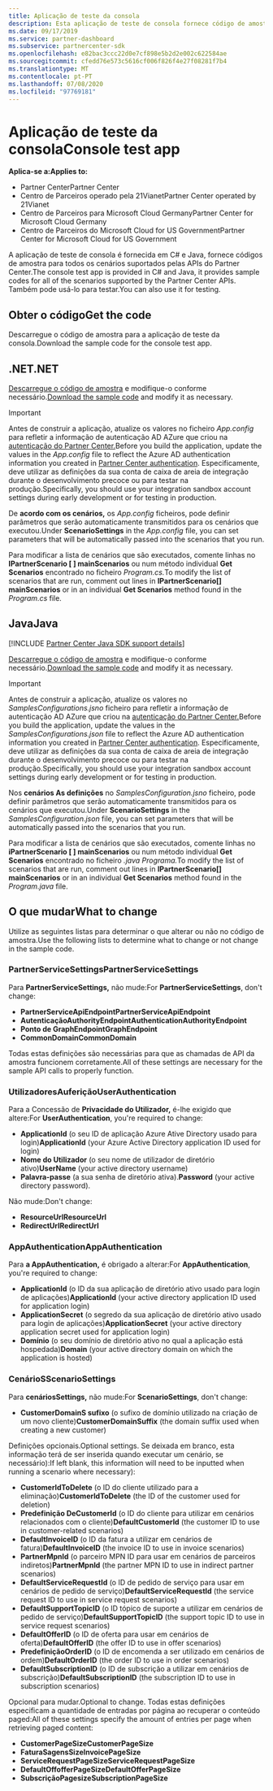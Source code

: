 ```yaml
---
title: Aplicação de teste da consola
description: Esta aplicação de teste de consola fornece código de amostra para todos os cenários suportados pelas APIs do Partner Center. Também pode usá-lo para testar.
ms.date: 09/17/2019
ms.service: partner-dashboard
ms.subservice: partnercenter-sdk
ms.openlocfilehash: e82bac3ccc22d0e7cf898e5b2d2e002c622584ae
ms.sourcegitcommit: cfedd76e573c5616cf006f826f4e27f08281f7b4
ms.translationtype: MT
ms.contentlocale: pt-PT
ms.lasthandoff: 07/08/2020
ms.locfileid: "97769181"
---
```

# <a name="console-test-app"></a><span data-ttu-id="ecad6-104">Aplicação de teste da consola</span><span class="sxs-lookup"><span data-stu-id="ecad6-104">Console test app</span></span>

<span data-ttu-id="ecad6-105">**Aplica-se a:**</span><span class="sxs-lookup"><span data-stu-id="ecad6-105">**Applies to:**</span></span>

- <span data-ttu-id="ecad6-106">Partner Center</span><span class="sxs-lookup"><span data-stu-id="ecad6-106">Partner Center</span></span>
- <span data-ttu-id="ecad6-107">Centro de Parceiros operado pela 21Vianet</span><span class="sxs-lookup"><span data-stu-id="ecad6-107">Partner Center operated by 21Vianet</span></span>
- <span data-ttu-id="ecad6-108">Centro de Parceiros para Microsoft Cloud Germany</span><span class="sxs-lookup"><span data-stu-id="ecad6-108">Partner Center for Microsoft Cloud Germany</span></span>
- <span data-ttu-id="ecad6-109">Centro de Parceiros do Microsoft Cloud for US Government</span><span class="sxs-lookup"><span data-stu-id="ecad6-109">Partner Center for Microsoft Cloud for US Government</span></span>

<span data-ttu-id="ecad6-110">A aplicação de teste de consola é fornecida em C# e Java, fornece códigos de amostra para todos os cenários suportados pelas APIs do Partner Center.</span><span class="sxs-lookup"><span data-stu-id="ecad6-110">The console test app is provided in C# and Java, it provides sample codes for all of the scenarios supported by the Partner Center APIs.</span></span> <span data-ttu-id="ecad6-111">Também pode usá-lo para testar.</span><span class="sxs-lookup"><span data-stu-id="ecad6-111">You can also use it for testing.</span></span>

## <a name="get-the-code"></a><span data-ttu-id="ecad6-112">Obter o código</span><span class="sxs-lookup"><span data-stu-id="ecad6-112">Get the code</span></span>

<span data-ttu-id="ecad6-113">Descarregue o código de amostra para a aplicação de teste da consola.</span><span class="sxs-lookup"><span data-stu-id="ecad6-113">Download the sample code for the console test app.</span></span>

## <a name="net"></a><span data-ttu-id="ecad6-114">.NET</span><span class="sxs-lookup"><span data-stu-id="ecad6-114">.NET</span></span>

<span data-ttu-id="ecad6-115">[Descarregue o código de amostra](https://go.microsoft.com/fwlink/p/?LinkId=746682) e modifique-o conforme necessário.</span><span class="sxs-lookup"><span data-stu-id="ecad6-115">[Download the sample code](https://go.microsoft.com/fwlink/p/?LinkId=746682) and modify it as necessary.</span></span>

> [!IMPORTANT]
> <span data-ttu-id="ecad6-116">Antes de construir a aplicação, atualize os valores no ficheiro *App.config* para refletir a informação de autenticação AD AZure que criou na [autenticação do Partner Center.](partner-center-authentication.md)</span><span class="sxs-lookup"><span data-stu-id="ecad6-116">Before you build the application, update the values in the *App.config* file to reflect the Azure AD authentication information you created in [Partner Center authentication](partner-center-authentication.md).</span></span> <span data-ttu-id="ecad6-117">Especificamente, deve utilizar as definições da sua conta de caixa de areia de integração durante o desenvolvimento precoce ou para testar na produção.</span><span class="sxs-lookup"><span data-stu-id="ecad6-117">Specifically, you should use your integration sandbox account settings during early development or for testing in production.</span></span>

<span data-ttu-id="ecad6-118">De **acordo com os cenários,** os *App.config* ficheiros, pode definir parâmetros que serão automaticamente transmitidos para os cenários que executou.</span><span class="sxs-lookup"><span data-stu-id="ecad6-118">Under **ScenarioSettings** in the *App.config* file, you can set parameters that will be automatically passed into the scenarios that you run.</span></span>

<span data-ttu-id="ecad6-119">Para modificar a lista de cenários que são executados, comente linhas no **IPartnerScenario \[ \] mainScenarios** ou num método individual **Get Scenarios** encontrado no ficheiro *Program.cs.*</span><span class="sxs-lookup"><span data-stu-id="ecad6-119">To modify the list of scenarios that are run, comment out lines in **IPartnerScenario\[\] mainScenarios** or in an individual **Get Scenarios** method found in the *Program.cs* file.</span></span>

## <a name="java"></a><span data-ttu-id="ecad6-120">Java</span><span class="sxs-lookup"><span data-stu-id="ecad6-120">Java</span></span>

[!INCLUDE [Partner Center Java SDK support details](../includes/java-sdk-support.md)]

<span data-ttu-id="ecad6-121">[Descarregue o código de amostra](https://go.microsoft.com/fwlink/p/?LinkId=2026887) e modifique-o conforme necessário.</span><span class="sxs-lookup"><span data-stu-id="ecad6-121">[Download the sample code](https://go.microsoft.com/fwlink/p/?LinkId=2026887) and modify it as necessary.</span></span>

> [!IMPORTANT]
> <span data-ttu-id="ecad6-122">Antes de construir a aplicação, atualize os valores no *SamplesConfigurations.jsno* ficheiro para refletir a informação de autenticação AD AZure que criou na [autenticação do Partner Center.](partner-center-authentication.md)</span><span class="sxs-lookup"><span data-stu-id="ecad6-122">Before you build the application, update the values in the *SamplesConfigurations.json* file to reflect the Azure AD authentication information you created in [Partner Center authentication](partner-center-authentication.md).</span></span> <span data-ttu-id="ecad6-123">Especificamente, deve utilizar as definições da sua conta de caixa de areia de integração durante o desenvolvimento precoce ou para testar na produção.</span><span class="sxs-lookup"><span data-stu-id="ecad6-123">Specifically, you should use your integration sandbox account settings during early development or for testing in production.</span></span>

<span data-ttu-id="ecad6-124">Nos **cenários As definições** no *SamplesConfiguration.jsno* ficheiro, pode definir parâmetros que serão automaticamente transmitidos para os cenários que executou.</span><span class="sxs-lookup"><span data-stu-id="ecad6-124">Under **ScenarioSettings** in the *SamplesConfiguration.json* file, you can set parameters that will be automatically passed into the scenarios that you run.</span></span>

<span data-ttu-id="ecad6-125">Para modificar a lista de cenários que são executados, comente linhas no **iPartnerScenario \[ \] mainScenarios** ou num método individual **Get Scenarios** encontrado no ficheiro *.java Programa.*</span><span class="sxs-lookup"><span data-stu-id="ecad6-125">To modify the list of scenarios that are run, comment out lines in **IPartnerScenario\[\] mainScenarios** or in an individual **Get Scenarios** method found in the *Program.java* file.</span></span>

## <a name="what-to-change"></a><span data-ttu-id="ecad6-126">O que mudar</span><span class="sxs-lookup"><span data-stu-id="ecad6-126">What to change</span></span>

<span data-ttu-id="ecad6-127">Utilize as seguintes listas para determinar o que alterar ou não no código de amostra.</span><span class="sxs-lookup"><span data-stu-id="ecad6-127">Use the following lists to determine what to change or not change in the sample code.</span></span>

### <a name="partnerservicesettings"></a><span data-ttu-id="ecad6-128">PartnerServiceSettings</span><span class="sxs-lookup"><span data-stu-id="ecad6-128">PartnerServiceSettings</span></span>

<span data-ttu-id="ecad6-129">Para **PartnerServiceSettings,** não mude:</span><span class="sxs-lookup"><span data-stu-id="ecad6-129">For **PartnerServiceSettings**, don't change:</span></span>

- <span data-ttu-id="ecad6-130">**PartnerServiceApiEndpoint**</span><span class="sxs-lookup"><span data-stu-id="ecad6-130">**PartnerServiceApiEndpoint**</span></span>
- <span data-ttu-id="ecad6-131">**AutenticaçãoAuthorityEndpoint**</span><span class="sxs-lookup"><span data-stu-id="ecad6-131">**AuthenticationAuthorityEndpoint**</span></span>
- <span data-ttu-id="ecad6-132">**Ponto de GraphEndpoint**</span><span class="sxs-lookup"><span data-stu-id="ecad6-132">**GraphEndpoint**</span></span>
- <span data-ttu-id="ecad6-133">**CommonDomain**</span><span class="sxs-lookup"><span data-stu-id="ecad6-133">**CommonDomain**</span></span>

<span data-ttu-id="ecad6-134">Todas estas definições são necessárias para que as chamadas de API da amostra funcionem corretamente.</span><span class="sxs-lookup"><span data-stu-id="ecad6-134">All of these settings are necessary for the sample API calls to properly function.</span></span>

### <a name="userauthentication"></a><span data-ttu-id="ecad6-135">UtilizadoresAuferição</span><span class="sxs-lookup"><span data-stu-id="ecad6-135">UserAuthentication</span></span>

<span data-ttu-id="ecad6-136">Para a Concessão de **Privacidade do Utilizador,** é-lhe exigido que altere:</span><span class="sxs-lookup"><span data-stu-id="ecad6-136">For **UserAuthentication**, you're required to change:</span></span>

- <span data-ttu-id="ecad6-137">**ApplicationId** (o seu ID de aplicação Azure Ative Directory usado para login)</span><span class="sxs-lookup"><span data-stu-id="ecad6-137">**ApplicationId** (your Azure Active Directory application ID used for login)</span></span>
- <span data-ttu-id="ecad6-138">**Nome do Utilizador** (o seu nome de utilizador de diretório ativo)</span><span class="sxs-lookup"><span data-stu-id="ecad6-138">**UserName** (your active directory username)</span></span>
- <span data-ttu-id="ecad6-139">**Palavra-passe** (a sua senha de diretório ativa).</span><span class="sxs-lookup"><span data-stu-id="ecad6-139">**Password** (your active directory password).</span></span>

<span data-ttu-id="ecad6-140">Não mude:</span><span class="sxs-lookup"><span data-stu-id="ecad6-140">Don't change:</span></span>

- <span data-ttu-id="ecad6-141">**ResourceUrl**</span><span class="sxs-lookup"><span data-stu-id="ecad6-141">**ResourceUrl**</span></span>
- <span data-ttu-id="ecad6-142">**RedirectUrl**</span><span class="sxs-lookup"><span data-stu-id="ecad6-142">**RedirectUrl**</span></span>

### <a name="appauthentication"></a><span data-ttu-id="ecad6-143">AppAuthentication</span><span class="sxs-lookup"><span data-stu-id="ecad6-143">AppAuthentication</span></span>

<span data-ttu-id="ecad6-144">Para **a AppAuthentication,** é obrigado a alterar:</span><span class="sxs-lookup"><span data-stu-id="ecad6-144">For **AppAuthentication**, you're required to change:</span></span>

- <span data-ttu-id="ecad6-145">**ApplicationId** (o ID da sua aplicação de diretório ativo usado para login de aplicações)</span><span class="sxs-lookup"><span data-stu-id="ecad6-145">**ApplicationId** (your active directory application ID used for application login)</span></span>
- <span data-ttu-id="ecad6-146">**ApplicationSecret** (o segredo da sua aplicação de diretório ativo usado para login de aplicações)</span><span class="sxs-lookup"><span data-stu-id="ecad6-146">**ApplicationSecret** (your active directory application secret used for application login)</span></span>
- <span data-ttu-id="ecad6-147">**Domínio** (o seu domínio de diretório ativo no qual a aplicação está hospedada)</span><span class="sxs-lookup"><span data-stu-id="ecad6-147">**Domain** (your active directory domain on which the application is hosted)</span></span>

### <a name="scenariosettings"></a><span data-ttu-id="ecad6-148">CenárioS</span><span class="sxs-lookup"><span data-stu-id="ecad6-148">ScenarioSettings</span></span>

<span data-ttu-id="ecad6-149">Para **cenáriosSettings,** não mude:</span><span class="sxs-lookup"><span data-stu-id="ecad6-149">For **ScenarioSettings**, don't change:</span></span>

- <span data-ttu-id="ecad6-150">**CustomerDomainS sufixo** (o sufixo de domínio utilizado na criação de um novo cliente)</span><span class="sxs-lookup"><span data-stu-id="ecad6-150">**CustomerDomainSuffix** (the domain suffix used when creating a new customer)</span></span>

<span data-ttu-id="ecad6-151">Definições opcionais.</span><span class="sxs-lookup"><span data-stu-id="ecad6-151">Optional settings.</span></span> <span data-ttu-id="ecad6-152">Se deixada em branco, esta informação terá de ser inserida quando executar um cenário, se necessário):</span><span class="sxs-lookup"><span data-stu-id="ecad6-152">If left blank, this information will need to be inputted when running a scenario where necessary):</span></span>

- <span data-ttu-id="ecad6-153">**CustomerIdToDelete** (o ID do cliente utilizado para a eliminação)</span><span class="sxs-lookup"><span data-stu-id="ecad6-153">**CustomerIdToDelete** (the ID of the customer used for deletion)</span></span>
- <span data-ttu-id="ecad6-154">**Predefinição DeCustomerId** (o ID do cliente para utilizar em cenários relacionados com o cliente)</span><span class="sxs-lookup"><span data-stu-id="ecad6-154">**DefaultCustomerId** (the customer ID to use in customer-related scenarios)</span></span>
- <span data-ttu-id="ecad6-155">**DefaultInvoiceID** (o ID da fatura a utilizar em cenários de fatura)</span><span class="sxs-lookup"><span data-stu-id="ecad6-155">**DefaultInvoiceID** (the invoice ID to use in invoice scenarios)</span></span>
- <span data-ttu-id="ecad6-156">**PartnerMpnId** (o parceiro MPN ID para usar em cenários de parceiros indiretos)</span><span class="sxs-lookup"><span data-stu-id="ecad6-156">**PartnerMpnId** (the partner MPN ID to use in indirect partner scenarios)</span></span>
- <span data-ttu-id="ecad6-157">**DefaultServiceRequestId** (o ID de pedido de serviço para usar em cenários de pedido de serviço)</span><span class="sxs-lookup"><span data-stu-id="ecad6-157">**DefaultServiceRequestId** (the service request ID to use in service request scenarios)</span></span>
- <span data-ttu-id="ecad6-158">**DefaultSupportTopicID** (o ID tópico de suporte a utilizar em cenários de pedido de serviço)</span><span class="sxs-lookup"><span data-stu-id="ecad6-158">**DefaultSupportTopicID** (the support topic ID to use in service request scenarios)</span></span>
- <span data-ttu-id="ecad6-159">**DefaultOfferID** (o ID de oferta para usar em cenários de oferta)</span><span class="sxs-lookup"><span data-stu-id="ecad6-159">**DefaultOfferID** (the offer ID to use in offer scenarios)</span></span>
- <span data-ttu-id="ecad6-160">**PredefiniçãoOrderID** (o ID de encomenda a ser utilizado em cenários de ordem)</span><span class="sxs-lookup"><span data-stu-id="ecad6-160">**DefaultOrderID** (the order ID to use in order scenarios)</span></span>
- <span data-ttu-id="ecad6-161">**DefaultSubscriptionID** (o ID de subscrição a utilizar em cenários de subscrição)</span><span class="sxs-lookup"><span data-stu-id="ecad6-161">**DefaultSubscriptionID** (the subscription ID to use in subscription scenarios)</span></span>

<span data-ttu-id="ecad6-162">Opcional para mudar.</span><span class="sxs-lookup"><span data-stu-id="ecad6-162">Optional to change.</span></span> <span data-ttu-id="ecad6-163">Todas estas definições especificam a quantidade de entradas por página ao recuperar o conteúdo paged:</span><span class="sxs-lookup"><span data-stu-id="ecad6-163">All of these settings specify the amount of entries per page when retrieving paged content:</span></span>

- <span data-ttu-id="ecad6-164">**CustomerPageSize**</span><span class="sxs-lookup"><span data-stu-id="ecad6-164">**CustomerPageSize**</span></span>
- <span data-ttu-id="ecad6-165">**FaturaSagensSize**</span><span class="sxs-lookup"><span data-stu-id="ecad6-165">**InvoicePageSize**</span></span>
- <span data-ttu-id="ecad6-166">**ServiceRequestPageSize**</span><span class="sxs-lookup"><span data-stu-id="ecad6-166">**ServiceRequestPageSize**</span></span>
- <span data-ttu-id="ecad6-167">**DefaultOffofferPageSize**</span><span class="sxs-lookup"><span data-stu-id="ecad6-167">**DefaultOfferPageSize**</span></span>
- <span data-ttu-id="ecad6-168">**SubscriçãoPagesize**</span><span class="sxs-lookup"><span data-stu-id="ecad6-168">**SubscriptionPageSize**</span></span>
